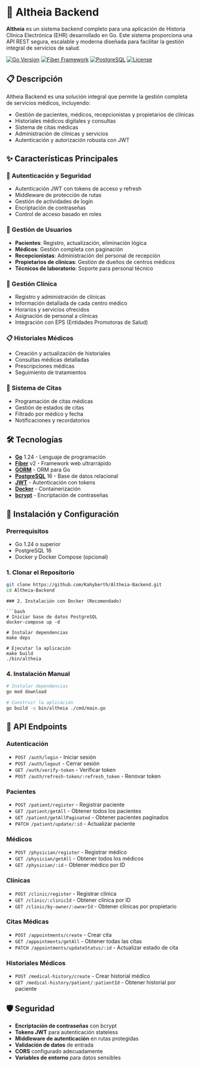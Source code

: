 # 🏥 Altheia Backend

**Altheia** es un sistema backend completo para una aplicación de Historia Clínica Electrónica (EHR) desarrollado en Go. Este sistema proporciona una API REST segura, escalable y moderna diseñada para facilitar la gestión integral de servicios de salud.

[![Go Version](https://img.shields.io/badge/Go-1.24-blue)](https://golang.org/)
[![Fiber Framework](https://img.shields.io/badge/Fiber-v2.52.6-00ADD8)](https://github.com/gofiber/fiber)
[![PostgreSQL](https://img.shields.io/badge/PostgreSQL-16-336791)](https://www.postgresql.org/)
[![License](https://img.shields.io/badge/License-MIT-green)](LICENSE)

## 📋 Descripción

Altheia Backend es una solución integral que permite la gestión completa de servicios médicos, incluyendo:
- Gestión de pacientes, médicos, recepcionistas y propietarios de clínicas
- Historiales médicos digitales y consultas
- Sistema de citas médicas
- Administración de clínicas y servicios
- Autenticación y autorización robusta con JWT

## ✨ Características Principales

### 🔐 Autenticación y Seguridad
- Autenticación JWT con tokens de acceso y refresh
- Middleware de protección de rutas
- Gestión de actividades de login
- Encriptación de contraseñas
- Control de acceso basado en roles

### 👥 Gestión de Usuarios
- **Pacientes**: Registro, actualización, eliminación lógica
- **Médicos**: Gestión completa con paginación
- **Recepcionistas**: Administración del personal de recepción
- **Propietarios de clínicas**: Gestión de dueños de centros médicos
- **Técnicos de laboratorio**: Soporte para personal técnico

### 🏥 Gestión Clínica
- Registro y administración de clínicas
- Información detallada de cada centro médico
- Horarios y servicios ofrecidos
- Asignación de personal a clínicas
- Integración con EPS (Entidades Promotoras de Salud)

### 📋 Historiales Médicos
- Creación y actualización de historiales
- Consultas médicas detalladas
- Prescripciones médicas
- Seguimiento de tratamientos

### 📅 Sistema de Citas
- Programación de citas médicas
- Gestión de estados de citas
- Filtrado por médico y fecha
- Notificaciones y recordatorios

## 🛠️ Tecnologías

- **[Go](https://golang.org/)** 1.24 - Lenguaje de programación
- **[Fiber](https://github.com/gofiber/fiber)** v2 - Framework web ultrarrápido
- **[GORM](https://gorm.io/)** - ORM para Go
- **[PostgreSQL](https://www.postgresql.org/)** 16 - Base de datos relacional
- **[JWT](https://github.com/golang-jwt/jwt)** - Autenticación con tokens
- **[Docker](https://www.docker.com/)** - Containerización
- **[bcrypt](https://golang.org/x/crypto)** - Encriptación de contraseñas



## 🚀 Instalación y Configuración

### Prerrequisitos

- Go 1.24 o superior
- PostgreSQL 16
- Docker y Docker Compose (opcional)

### 1. Clonar el Repositorio

```bash
git clone https://github.com/Kahyberth/Altheia-Backend.git
cd Altheia-Backend
```


```
### 2. Instalación con Docker (Recomendado)

```bash
# Iniciar base de datos PostgreSQL
docker-compose up -d

# Instalar dependencias
make deps

# Ejecutar la aplicación
make build
./bin/altheia
```

### 4. Instalación Manual

```bash
# Instalar dependencias
go mod download

# Construir la aplicación
go build -o bin/altheia ./cmd/main.go


```

## 📖 API Endpoints

### Autenticación
- `POST /auth/login` - Iniciar sesión
- `POST /auth/logout` - Cerrar sesión
- `GET /auth/verify-token` - Verificar token
- `POST /auth/refresh-token/:refresh_token` - Renovar token

### Pacientes
- `POST /patient/register` - Registrar paciente
- `GET /patient/getAll` - Obtener todos los pacientes
- `GET /patient/getAllPaginated` - Obtener pacientes paginados
- `PATCH /patient/update/:id` - Actualizar paciente

### Médicos
- `POST /physician/register` - Registrar médico
- `GET /physician/getAll` - Obtener todos los médicos
- `GET /physician/:id` - Obtener médico por ID

### Clínicas
- `POST /clinic/register` - Registrar clínica
- `GET /clinic/:clinicId` - Obtener clínica por ID
- `GET /clinic/by-owner/:ownerId` - Obtener clínicas por propietario

### Citas Médicas
- `POST /appointments/create` - Crear cita
- `GET /appointments/getAll` - Obtener todas las citas
- `PATCH /appointments/updateStatus/:id` - Actualizar estado de cita

### Historiales Médicos
- `POST /medical-history/create` - Crear historial médico
- `GET /medical-history/patient/:patientId` - Obtener historial por paciente

## 🛡️ Seguridad

- **Encriptación de contraseñas** con bcrypt
- **Tokens JWT** para autenticación stateless
- **Middleware de autenticación** en rutas protegidas
- **Validación de datos** de entrada
- **CORS** configurado adecuadamente
- **Variables de entorno** para datos sensibles

